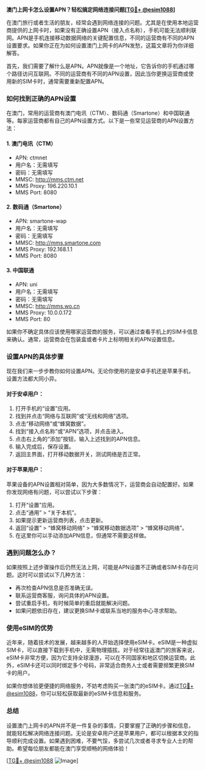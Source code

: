 **澳门上网卡怎么设置APN？轻松搞定网络连接问题[[TG💪+ @esim1088](https://t.me/s/esim1088)]**

在澳门旅行或者生活的朋友，经常会遇到网络连接的问题。尤其是在使用本地运营商提供的上网卡时，如果没有正确设置APN（接入点名称），手机可能无法顺利联网。APN是手机连接移动数据网络的关键配置信息，不同的运营商有不同的APN设置要求。如果你正在为如何设置澳门上网卡的APN发愁，这篇文章将为你详细解答。

首先，我们需要了解什么是APN。APN就像是一个地址，它告诉你的手机通过哪个路径访问互联网。不同的运营商有不同的APN设置，因此当你更换运营商或使用新的SIM卡时，通常需要重新配置APN。

### 如何找到正确的APN设置

在澳门，常用的运营商有澳门电讯（CTM）、数码通（Smartone）和中国联通等。每家运营商都有自己的APN设置方式。以下是一些常见运营商的APN设置方法：

#### 1. **澳门电讯（CTM）**
   - APN: ctmnet
   - 用户名：无需填写
   - 密码：无需填写
   - MMSC: http://mms.ctm.net
   - MMS Proxy: 196.220.10.1
   - MMS Port: 8080

#### 2. **数码通（Smartone）**
   - APN: smartone-wap
   - 用户名：无需填写
   - 密码：无需填写
   - MMSC: http://mms.smartone.com
   - MMS Proxy: 192.168.1.1
   - MMS Port: 8080

#### 3. **中国联通**
   - APN: uni
   - 用户名：无需填写
   - 密码：无需填写
   - MMSC: http://mms.wo.cn
   - MMS Proxy: 10.0.0.172
   - MMS Port: 80

如果你不确定具体应该使用哪家运营商的服务，可以通过查看手机上的SIM卡信息来确认。通常，运营商会在包装盒或者卡片上标明相关的APN设置信息。

### 设置APN的具体步骤

现在我们来一步步教你如何设置APN。无论你使用的是安卓手机还是苹果手机，设置方法都大同小异。

#### 对于安卓用户：
1. 打开手机的“设置”应用。
2. 找到并点击“网络与互联网”或“无线和网络”选项。
3. 点击“移动网络”或“蜂窝数据”。
4. 找到“接入点名称”或“APN”选项，并点击进入。
5. 点击右上角的“添加”按钮，输入上述找到的APN信息。
6. 输入完成后，保存设置。
7. 返回主界面，打开移动数据开关，测试网络是否正常。

#### 对于苹果用户：
苹果设备的APN设置相对简单，因为大多数情况下，运营商会自动配置好。如果你发现网络有问题，可以尝试以下步骤：
1. 打开“设置”应用。
2. 点击“通用” > “关于本机”。
3. 如果提示更新运营商列表，点击更新。
4. 返回“设置” > “蜂窝移动网络” > “蜂窝移动数据选项” > “蜂窝移动网络”。
5. 在这里你可以手动添加APN信息，但通常不需要这样做。

### 遇到问题怎么办？

如果按照上述步骤操作后仍然无法上网，可能是APN设置不正确或者SIM卡存在问题。这时可以尝试以下几种方法：
- 再次检查APN信息是否准确无误。
- 联系运营商客服，询问具体的APN设置。
- 尝试重启手机，有时候简单的重启就能解决问题。
- 如果问题依旧存在，建议更换SIM卡或联系当地的服务中心寻求帮助。

### 使用eSIM的优势

近年来，随着技术的发展，越来越多的人开始选择使用eSIM卡。eSIM是一种虚拟SIM卡，可以直接下载到手机中，无需物理插拔。对于经常往返澳门的旅客来说，eSIM卡非常方便，因为它支持全球漫游，可以在不同国家和地区切换运营商。此外，eSIM卡还可以同时绑定多个号码，非常适合商务人士或者需要频繁更换SIM卡的用户。

如果你想体验更便捷的网络服务，不妨考虑购买一张澳门的eSIM卡。通过[TG💪+ @esim1088](https://t.me/s/esim1088)，你可以轻松获取最新的eSIM卡信息和服务。

### 总结

设置澳门上网卡的APN并不是一件复杂的事情，只要掌握了正确的步骤和信息，就能轻松解决网络连接问题。无论是安卓用户还是苹果用户，都可以根据本文的指导顺利完成设置。如果遇到困难，不要气馁，多尝试几次或者寻求专业人士的帮助。希望每位朋友都能在澳门享受顺畅的网络体验！

[[TG💪+ @esim1088](https://t.me/s/esim1088) ![Image](https://i.postimg.cc/4NQfJmqS/Snipaste-2025-05-13-00-14-12.png)]